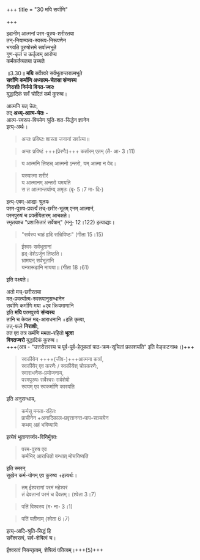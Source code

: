+++
title = "30 मयि सर्वाणि"

+++

इदानीम् आत्मनां परम-पुरुष-शरीरतया  
तन्-नियाम्यत्व-स्वरूप-निरूपणेन  
भगवति पुरुषोत्तमे सर्वात्मभूते  
गुण-कृतं च कर्तृत्वम् आरोप्य  
कर्मकर्तव्यतया उच्यते

॥3.30॥ **मयि** सर्वेश्वरे सर्वभूतान्तरात्मभूते  
**सर्वाणि कर्माणि
अध्यात्म-चेतसा संन्यस्य  
निराशीः निर्ममो विगत-ज्वरः**  
युद्धादिकं सर्वं चोदितं कर्म कुरुष्व। 

आत्मनि यत् चेतः,  
तद् **अध्य्-आत्म-चेतः** -  
आत्म-स्वरूप-विषयेण श्रुति-शत-सिद्धेन ज्ञानेन  
इत्य्-अर्थः।  

> अन्तः प्रविष्टः शास्ता जनानां सर्वात्मा॥  

> अन्तः प्रविष्टं +++(प्रेरणैः)+++ कर्तारम् एतम् (तै॰ आ॰ 3।11)  

> य आत्मनि तिष्ठन्न् आत्मनो ऽन्तरो, यम् आत्मा न वेद।  

> यस्यात्मा शरीरं  
> य आत्मानम् अन्तरो यमयति  
> स त आत्मान्तर्याम्य् अमृतः (बृ॰ 5।7 मा॰ दि॰)

इत्य्-एवम्-आद्याः श्रुतयः  
परम-पुरुष-प्रवर्त्यं तच्-छरीर-भूतम् एनम् आत्मानं,  
परमपुरुषं च प्रवर्तयितारम् आचक्षते।  
स्मृतयश्च "प्रशासितारं सर्वेषाम्" (मनु॰ 12।122) इत्याद्याः।   

> "सर्वस्य चाहं हृदि सन्निविष्टः" (गीता 15।15)  

> ईश्वरः सर्वभूतानां  
हृद्-देशेऽर्जुन तिष्ठति।  
भ्रामयन् सर्वभूतानि  
यन्त्रारूढानि मायया॥ (गीता 18।61) 

इति वक्ष्यते।  

अतो मच्-छरीरतया  
मत्-प्रवर्त्यात्म-स्वरूपानुसन्धानेन  
सर्वाणि कर्माणि मया +एव क्रियमाणानि  
इति **मयि** परमपुरुषे **संन्यस्य**  
तानि च केवलं मद्-आराधनानि +इति कृत्वा,  
तत्-फले **निराशीः**,  
तत एव तत्र कर्मणि ममता-रहितो **भूत्वा**  
**विगतज्वरो** युद्धादिकं कुरुष्व।  
+++(अत्र - "उत्तरोत्तरस्य च पूर्व-पूर्व-हेतुकतां पाठ-क्रम-सूचितां प्रकाशयति" इति वेङ्कटनाथः।)+++

> स्वकीयेन ++++(जीव-)+++आत्मना कर्त्रा,  
स्वकीयैर् एव करणैः / स्वकीयैश् चोपकरणैः,  
स्वाराधनैक-प्रयोजनाय,  
परमपुरुषः सर्वेश्वरः सर्वशेषी  
स्वयम् एव स्वकर्माणि कारयति 

इति अनुसन्धाय,  

> कर्मसु ममता-रहितः  
प्राचीनेन +अनादिकाल-प्रवृत्तानन्त-पाप-सञ्चयेन  
कथम् अहं भविष्यामि 

इत्येवं भूतान्तर्ज्वर-विनिर्मुक्तः 

> परम-पुरुष एव  
कर्मभिर् आराधितो
बन्धात् मोचयिष्यति 

इति स्मरन्  
सुखेन कर्म-योगम् एव कुरुष्व +इत्यर्थः। 

> तम् ईश्वराणां परमं महेश्वरं  
> तं देवतानां परमं च दैवतम्। (श्वेता 3।7)

> पतिं विश्वस्य (म॰ ना॰ 3।1) 

> पतिं पतीनाम् (श्वेता 6।7)

इत्य्-आदि-श्रुति-सिद्धं हि  
सर्वेश्वरत्वं, सर्व-शेषित्वं च। 

ईश्वरत्वं नियन्तृत्वम्, शेषित्वं पतित्वम्।+++(5)+++ 

